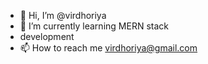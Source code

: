 - 👋 Hi, I’m @virdhoriya
- 🌱 I’m currently learning MERN stack
-  development
- 📫 How to reach me virdhoriya@gmail.com


